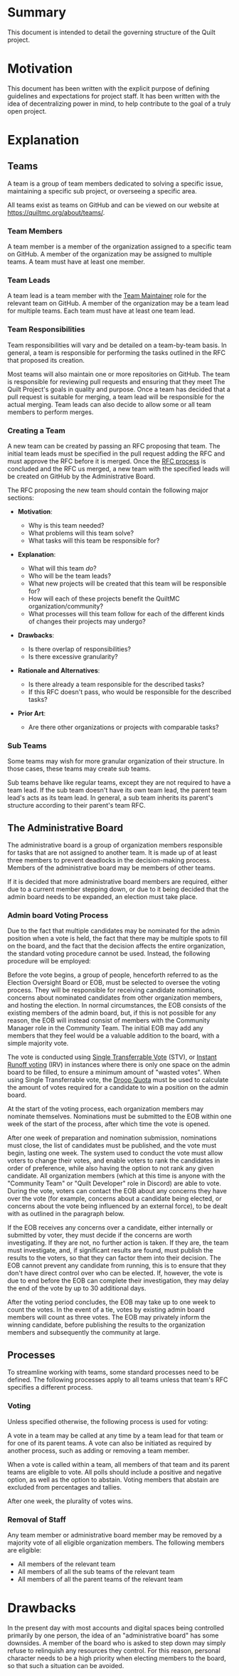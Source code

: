 # Summary
This document is intended to detail the governing structure of the Quilt project.

# Motivation
This document has been written with the explicit purpose of defining guidelines and expectations for project staff.
It has been written with the idea of decentralizing power in mind, to help contribute to the goal of a truly open project.

# Explanation

## Teams

A team is a group of team members dedicated to solving a specific issue,
maintaining a specific sub project, or overseeing a specific area.

All teams exist as teams on GitHub and can be viewed on our website at https://quiltmc.org/about/teams/.

### Team Members

A team member is a member of the organization assigned to a specific team on GitHub.
A member of the organization may be assigned to multiple teams.
A team must have at least one member.

### Team Leads

A team lead is a team member with the [Team Maintainer](https://docs.github.com/en/organizations/organizing-members-into-teams/assigning-the-team-maintainer-role-to-a-team-member#about-team-maintainers) 
role for the relevant team on GitHub.
A member of the organization may be a team lead for multiple teams.
Each team must have at least one team lead.

### Team Responsibilities

Team responsibilities will vary and be detailed on a team-by-team basis.
In general, a team is responsible for performing the tasks outlined in the RFC that proposed its creation.

Most teams will also maintain one or more repositories on GitHub.
The team is responsible for reviewing pull requests and ensuring that they meet The Quilt Project's goals in quality and purpose.
Once a team has decided that a pull request is suitable for merging, a team lead will be responsible for the actual merging. Team leads can also decide to allow some or all team members to perform merges.

### Creating a Team

A new team can be created by passing an RFC proposing that team.
The initial team leads must be specified in the pull request adding the RFC and must approve the RFC before it is merged.
Once the [RFC process](0001-rfc-process.md) is concluded and the RFC us merged,
a new team with the specified leads will be created on GitHub by the Administrative Board.

The RFC proposing the new team should contain the following major sections:

- **Motivation**:
  - Why is this team needed?
  - What problems will this team solve?
  - What tasks will this team be responsible for?

- **Explanation**:
  - What will this team *do*?
  - Who will be the team leads?
  - What new projects will be created that this team will be responsible for?
  - How will each of these projects benefit the QuiltMC organization/community?
  - What processes will this team follow for each of the different kinds of changes their projects may undergo?

- **Drawbacks**:
  - Is there overlap of responsibilities?
  - Is there excessive granularity?

- **Rationale and Alternatives**:
  - Is there already a team responsible for the described tasks?
  - If this RFC doesn't pass, who would be responsible for the described tasks?

- **Prior Art**:
  - Are there other organizations or projects with comparable tasks?

### Sub Teams

Some teams may wish for more granular organization of their structure.
In those cases, these teams may create sub teams.

Sub teams behave like regular teams, except they are not required to have a team lead.
If the sub team doesn't have its own team lead, the parent team lead's acts as its team lead.
In general, a sub team inherits its parent's structure according to their parent's team RFC.

## The Administrative Board

The administrative board is a group of organization members responsible for tasks that are not assigned to another team.
It is made up of at least three members to prevent deadlocks in the decision-making process.
Members of the administrative board may be members of other teams.

If it is decided that more administrative board members are required, either due to a current member stepping down, or due to it being decided that the admin board needs to be expanded, an election must take place.

### Admin board Voting Process

 Due to the fact that multiple candidates may be nominated for the admin position when a vote is held, the fact that there may be multiple spots to fill on the board, and the fact that the decision affects the entire organization, the standard voting procedure cannot be used. Instead, the following procedure will be employed:

Before the vote begins, a group of people, henceforth referred to as the Election Oversight Board or EOB, must be selected to oversee the voting process. They will be responsible for receiving candidate nominations, concerns about nominated candidates from other organization members, and hosting the election. In normal circumstances, the EOB consists of the existing members of the admin board, but, if this is not possible for any reason, the EOB will instead consist of members with the Community Manager role in the Community Team. The initial EOB may add any members that they feel would be a valuable addition to the board, with a simple majority vote.

The vote is conducted using [Single Transferrable Vote](https://en.wikipedia.org/wiki/Single_transferable_vote) (STV), or [Instant Runoff voting](https://en.wikipedia.org/wiki/Instant-runoff_voting) (IRV) in instances where there is only one space on the admin board to be filled, to ensure a minimum amount of "wasted votes". When using Single Transferrable vote, the [Droop Quota](https://en.wikipedia.org/wiki/Droop_quota) must be used to calculate the amount of votes required for a candidate to win a position on the admin board.

At the start of the voting process, each organization members may nominate themselves. Nominations must be submitted to the EOB within one week of the start of the process, after which time the vote is opened.

After one week of preparation and nomination submission, nominations must close, the list of candidates must be published, and the vote must begin, lasting one week. The system used to conduct the vote must allow voters to change their votes, and enable voters to rank the candidates in order of preference, while also having the option to not rank any given candidate. All organization members (which at this time is anyone with the "Community Team" or "Quilt Developer" role in Discord) are able to vote. During the vote, voters can contact the EOB about any concerns they have over the vote (for example, concerns about a candidate being elected, or concerns about the vote being influenced by an external force), to be dealt with as outlined in the paragraph below.

If the EOB receives any concerns over a candidate, either internally or submitted by voter, they must decide if the concerns are worth investigating. If they are not, no further action is taken. If they are, the team must investigate, and, if significant results are found, must publish the results to the voters, so that they can factor them into their decision. The EOB cannot prevent any candidate from running, this is to ensure that they don't have direct control over who can be elected. If, however, the vote is due to end before the EOB can complete their investigation, they may delay the end of the vote by up to 30 additional days.

After the voting period concludes, the EOB may take up to one week to count the votes. In the event of a tie, votes by existing admin board members will count as three votes. The EOB may privately inform the winning candidate, before publishing the results to the organization members and subsequently the community at large.

## Processes

To streamline working with teams, some standard processes need to be defined.
The following processes apply to all teams unless that team's RFC specifies a different process.

### Voting

Unless specified otherwise, the following process is used for voting:

A vote in a team may be called at any time by a team lead for that team or for one of its parent teams.
A vote can also be initiated as required by another process, such as adding or removing a team member. 

When a vote is called within a team, all members of that team and its parent teams are eligible to vote.
All polls should include a positive and negative option, as well as the option to abstain.
Voting members that abstain are excluded from percentages and tallies.

After one week, the plurality of votes wins.

### Removal of Staff

Any team member or administrative board member may be removed by a majority vote of all eligible organization members.
The following members are eligible:
- All members of the relevant team
- All members of all the sub teams of the relevant team
- All members of all the parent teams of the relevant team

# Drawbacks

In the present day with most accounts and digital spaces being controlled primarily by one person,
the idea of an "administrative board" has some downsides.
A member of the board who is asked to step down may simply refuse to relinquish any resources they control.
For this reason, personal character needs to be a high priority when electing members to the board,
so that such a situation can be avoided.

